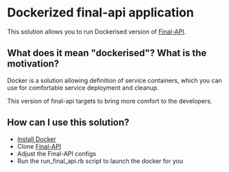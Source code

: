 # Dockerized final-api application

This solution allows you to run Dockerised version of [Final-API](https://github.com/AVGTechnologies/final-api).

## What does it mean "dockerised"? What is the motivation?
Docker is a solution allowing definition of service containers, which you
can use for comfortable service deployment and cleanup.

This version of final-api targets to bring more comfort to the
developers.

## How can I use this solution?
* [Install Docker](https://docs.docker.com/engine/installation/linux/)
* Clone [Final-API](https://github.com/AVGTechnologies/final-api)
* Adjust the Final-API configs
* Run the run_final_api.rb script to launch the docker for you

